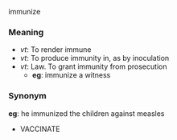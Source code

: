 immunize
### Meaning
+ _vt_: To render immune
+ _vt_: To produce immunity in, as by inoculation
+ _vt_: Law. To grant immunity from prosecution
    + __eg__: immunize a witness

### Synonym

__eg__: he immunized the children against measles

+ VACCINATE


